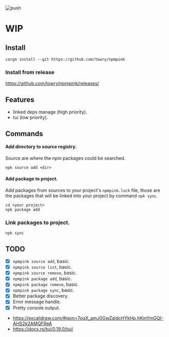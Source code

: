 ![push](https://github.com/towry/npmpink/actions/workflows/ci.yml/badge.svg?event=push)

# WIP

## Install

```
cargo install --git https://github.com/towry/npmpink
```

### Install from release

https://github.com/towry/npmpink/releases/

## Features

- linked deps manage (high priority).
- tui (low priority).

## Commands

#### Add directory to source registry.

Source are where the npm packages could be searched.

```
npk source add <dir>
```

#### Add package to project.

Add packages from sources to your project's `npmpink.lock` file, those are the packages
that will be linked into your project by command `npk sync`.

```
cd <your project>
npk package add
```

### Link packages to project.

```
npk sync
```

## TODO

- [x] `npmpink source add`, basic.
- [x] `npmpink source list`, basic.
- [x] `npmpink source remove`, basic.
- [x] `npmpink package add`, basic.
- [x] `npmpink package remove`, basic.
- [x] `npmpink package sync`, basic.
- [x] Better package discovery.
- [x] Error message handle.
- [x] Pretty console output.

- https://excalidraw.com/#json=7oqX_amJ0GwZaldcHYkHp,hKmYmGQI-AHS2k2AMQFReA
- https://docs.rs/tui/0.19.0/tui/
